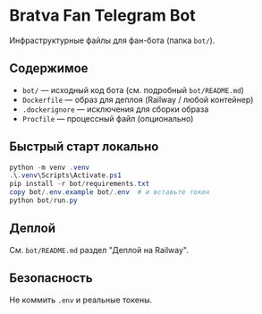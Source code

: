 # Bratva Fan Telegram Bot

Инфраструктурные файлы для фан-бота (папка `bot/`).

## Содержимое
- `bot/` — исходный код бота (см. подробный `bot/README.md`)
- `Dockerfile` — образ для деплоя (Railway / любой контейнер)
- `.dockerignore` — исключения для сборки образа
- `Procfile` — процессный файл (опционально)

## Быстрый старт локально
```powershell
python -m venv .venv
.\.venv\Scripts\Activate.ps1
pip install -r bot/requirements.txt
copy bot/.env.example bot/.env  # и вставьте токен
python bot/run.py
```

## Деплой
См. `bot/README.md` раздел "Деплой на Railway".

## Безопасность
Не коммить `.env` и реальные токены.
